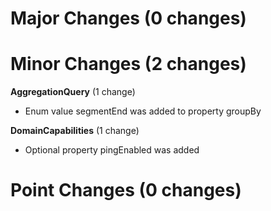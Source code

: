 
# Major Changes (0 changes)


# Minor Changes (2 changes)

**AggregationQuery** (1 change)

* Enum value segmentEnd was added to property groupBy

**DomainCapabilities** (1 change)

* Optional property pingEnabled was added


# Point Changes (0 changes)
